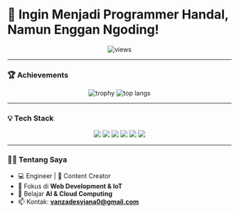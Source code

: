 # 🚀 Ingin Menjadi Programmer Handal, Namun Enggan Ngoding!  

<p align="center">
  <img src="https://komarev.com/ghpvc/?username=vanzades&label=Profile%20Views&color=blue&style=flat" alt="views" />
</p>

---

### 🏆 Achievements
<p align="center">
  <img src="https://github-profile-trophy.vercel.app/?username=vanzades&theme=darkhub&no-frame=true&column=3&row=2" alt="trophy" />
  <img src="https://github-readme-stats.vercel.app/api/top-langs/?username=vanzades&layout=compact&theme=radical" alt="top langs" />
</p>

---

### 💡 Tech Stack
<p align="center">
  <img src="https://img.shields.io/badge/Python-3776AB?style=for-the-badge&logo=python&logoColor=white" />
  <img src="https://img.shields.io/badge/JavaScript-F7DF1E?style=for-the-badge&logo=javascript&logoColor=black" />
  <img src="https://img.shields.io/badge/HTML5-E34F26?style=for-the-badge&logo=html5&logoColor=white" />
  <img src="https://img.shields.io/badge/CSS3-1572B6?style=for-the-badge&logo=css3&logoColor=white" />
  <img src="https://img.shields.io/badge/Docker-2496ED?style=for-the-badge&logo=docker&logoColor=white" />
  <img src="https://img.shields.io/badge/Cloud-4285F4?style=for-the-badge&logo=googlecloud&logoColor=white" />
</p>

---

### 👨‍💻 Tentang Saya
- 💻 Engineer | 🎥 Content Creator  
- 🔭 Fokus di **Web Development & IoT**  
- 🌱 Belajar **AI & Cloud Computing**  
- 📫 Kontak: **vanzadesviana0@gmail.com**
